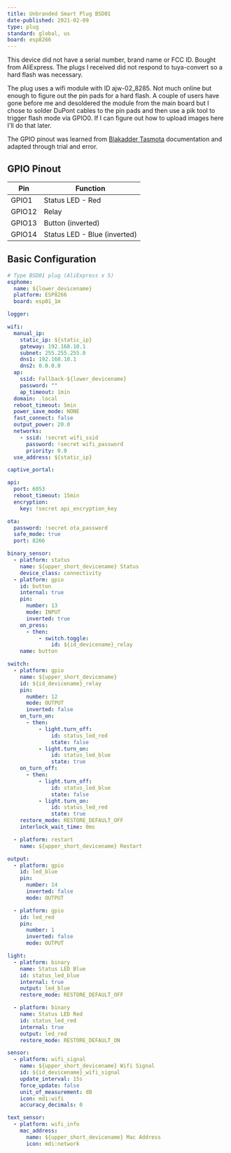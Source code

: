 ```yaml
---
title: Unbranded Smart Plug BSD01
date-published: 2021-02-09
type: plug
standard: global, us
board: esp8266
---
```


This device did not have a serial number, brand name or FCC ID. Bought from AliExpress. The plugs I received did not respond to tuya-convert so a hard flash was necessary.

The plug uses a wifi module with ID ajw-02_8285. Not much online but enough to figure out the pin pads for a hard flash. A couple of users have gone before me and desoldered the module from the main board but I chose to solder DuPont cables to the pin pads and then use a pik tool to trigger flash mode via GPIO0. If I can figure out how to upload images here I'll do that later.

The GPIO pinout was learned from [Blakadder Tasmota](https://templates.blakadder.com/BSD01.html) documentation and adapted through trial and error.

## GPIO Pinout

| Pin    | Function                     |
| ------ | ---------------------------- |
| GPIO1  | Status LED - Red             |
| GPIO12 | Relay                        |
| GPIO13 | Button (inverted)            |
| GPIO14 | Status LED - Blue (inverted) |

## Basic Configuration

```yaml
# Type BSD01 plug (AliExpress x 5)
esphome:
  name: ${lower_devicename}
  platform: ESP8266
  board: esp01_1m

logger:

wifi:
  manual_ip:
    static_ip: ${static_ip}
    gateway: 192.168.10.1
    subnet: 255.255.255.0
    dns1: 192.168.10.1
    dns2: 0.0.0.0
  ap:
    ssid: Fallback-${lower_devicename}
    password: ""
    ap_timeout: 1min
  domain: .local
  reboot_timeout: 5min
  power_save_mode: NONE
  fast_connect: false
  output_power: 20.0
  networks:
    - ssid: !secret wifi_ssid
      password: !secret wifi_password
      priority: 0.0
  use_address: ${static_ip}

captive_portal:

api:
  port: 6053
  reboot_timeout: 15min
  encryption:
    key: !secret api_encryption_key

ota:
  password: !secret ota_password
  safe_mode: true
  port: 8266

binary_sensor:
  - platform: status
    name: ${upper_short_devicename} Status
    device_class: connectivity
  - platform: gpio
    id: button
    internal: true
    pin:
      number: 13
      mode: INPUT
      inverted: true
    on_press:
      - then:
          - switch.toggle:
              id: ${id_devicename}_relay
    name: button

switch:
  - platform: gpio
    name: ${upper_short_devicename}
    id: ${id_devicename}_relay
    pin:
      number: 12
      mode: OUTPUT
      inverted: false
    on_turn_on:
      - then:
          - light.turn_off:
              id: status_led_red
              state: false
          - light.turn_on:
              id: status_led_blue
              state: true
    on_turn_off:
      - then:
          - light.turn_off:
              id: status_led_blue
              state: false
          - light.turn_on:
              id: status_led_red
              state: true
    restore_mode: RESTORE_DEFAULT_OFF
    interlock_wait_time: 0ms

  - platform: restart
    name: ${upper_short_devicename} Restart

output:
  - platform: gpio
    id: led_blue
    pin:
      number: 14
      inverted: false
      mode: OUTPUT

  - platform: gpio
    id: led_red
    pin:
      number: 1
      inverted: false
      mode: OUTPUT

light:
  - platform: binary
    name: Status LED Blue
    id: status_led_blue
    internal: true
    output: led_blue
    restore_mode: RESTORE_DEFAULT_OFF

  - platform: binary
    name: Status LED Red
    id: status_led_red
    internal: true
    output: led_red
    restore_mode: RESTORE_DEFAULT_ON

sensor:
  - platform: wifi_signal
    name: ${upper_short_devicename} Wifi Signal
    id: ${id_devicename}_wifi_signal
    update_interval: 15s
    force_update: false
    unit_of_measurement: dB
    icon: mdi:wifi
    accuracy_decimals: 0

text_sensor:
  - platform: wifi_info
    mac_address:
      name: ${upper_short_devicename} Mac Address
      icon: mdi:network
```
